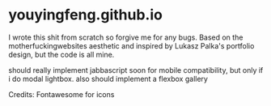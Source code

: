 # youyingfeng.github.io
I wrote this shit from scratch so forgive me for any bugs.
Based on the motherfuckingwebsites aesthetic and inspired by Lukasz Palka's portfolio design, but the code is all mine.

should really implement jabbascript soon for mobile compatibility, but only if i do modal lightbox.
also should implement a flexbox gallery

Credits:
Fontawesome for icons
